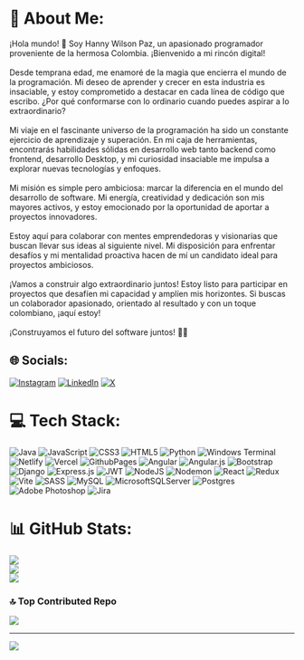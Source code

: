 # 💫 About Me:
¡Hola mundo! 👋 Soy Hanny Wilson Paz, un apasionado programador proveniente de la hermosa Colombia. ¡Bienvenido a mi rincón digital!<br><br>Desde temprana edad, me enamoré de la magia que encierra el mundo de la programación. Mi deseo de aprender y crecer en esta industria es insaciable, y estoy comprometido a destacar en cada línea de código que escribo. ¿Por qué conformarse con lo ordinario cuando puedes aspirar a lo extraordinario?<br><br>Mi viaje en el fascinante universo de la programación ha sido un constante ejercicio de aprendizaje y superación. En mi caja de herramientas, encontrarás habilidades sólidas en desarrollo web tanto backend como frontend, desarrollo Desktop, y mi curiosidad insaciable me impulsa a explorar nuevas tecnologías y enfoques.<br><br>Mi misión es simple pero ambiciosa: marcar la diferencia en el mundo del desarrollo de software. Mi energía, creatividad y dedicación son mis mayores activos, y estoy emocionado por la oportunidad de aportar a proyectos innovadores.<br><br>Estoy aquí para colaborar con mentes emprendedoras y visionarias que buscan llevar sus ideas al siguiente nivel. Mi disposición para enfrentar desafíos y mi mentalidad proactiva hacen de mí un candidato ideal para proyectos ambiciosos.<br><br>¡Vamos a construir algo extraordinario juntos! Estoy listo para participar en proyectos que desafíen mi capacidad y amplíen mis horizontes. Si buscas un colaborador apasionado, orientado al resultado y con un toque colombiano, ¡aquí estoy!<br><br>¡Construyamos el futuro del software juntos! 🚀✨


## 🌐 Socials:
[![Instagram](https://img.shields.io/badge/Instagram-%23E4405F.svg?logo=Instagram&logoColor=white)](https://instagram.com/wilhazz_dev) [![LinkedIn](https://img.shields.io/badge/LinkedIn-%230077B5.svg?logo=linkedin&logoColor=white)](https://linkedin.com/in/https://www.linkedin.com/in/hanny-lopez-wilh4z2-d3v/) [![X](https://img.shields.io/badge/X-black.svg?logo=X&logoColor=white)](https://x.com/WilHazzDev) 

# 💻 Tech Stack:
![Java](https://img.shields.io/badge/java-%23ED8B00.svg?style=for-the-badge&logo=openjdk&logoColor=white) ![JavaScript](https://img.shields.io/badge/javascript-%23323330.svg?style=for-the-badge&logo=javascript&logoColor=%23F7DF1E) ![CSS3](https://img.shields.io/badge/css3-%231572B6.svg?style=for-the-badge&logo=css3&logoColor=white) ![HTML5](https://img.shields.io/badge/html5-%23E34F26.svg?style=for-the-badge&logo=html5&logoColor=white) ![Python](https://img.shields.io/badge/python-3670A0?style=for-the-badge&logo=python&logoColor=ffdd54) ![Windows Terminal](https://img.shields.io/badge/Windows%20Terminal-%234D4D4D.svg?style=for-the-badge&logo=windows-terminal&logoColor=white) ![Netlify](https://img.shields.io/badge/netlify-%23000000.svg?style=for-the-badge&logo=netlify&logoColor=#00C7B7) ![Vercel](https://img.shields.io/badge/vercel-%23000000.svg?style=for-the-badge&logo=vercel&logoColor=white) ![GithubPages](https://img.shields.io/badge/github%20pages-121013?style=for-the-badge&logo=github&logoColor=white) ![Angular](https://img.shields.io/badge/angular-%23DD0031.svg?style=for-the-badge&logo=angular&logoColor=white) ![Angular.js](https://img.shields.io/badge/angular.js-%23E23237.svg?style=for-the-badge&logo=angularjs&logoColor=white) ![Bootstrap](https://img.shields.io/badge/bootstrap-%238511FA.svg?style=for-the-badge&logo=bootstrap&logoColor=white) ![Django](https://img.shields.io/badge/django-%23092E20.svg?style=for-the-badge&logo=django&logoColor=white) ![Express.js](https://img.shields.io/badge/express.js-%23404d59.svg?style=for-the-badge&logo=express&logoColor=%2361DAFB) ![JWT](https://img.shields.io/badge/JWT-black?style=for-the-badge&logo=JSON%20web%20tokens) ![NodeJS](https://img.shields.io/badge/node.js-6DA55F?style=for-the-badge&logo=node.js&logoColor=white) ![Nodemon](https://img.shields.io/badge/NODEMON-%23323330.svg?style=for-the-badge&logo=nodemon&logoColor=%BBDEAD) ![React](https://img.shields.io/badge/react-%2320232a.svg?style=for-the-badge&logo=react&logoColor=%2361DAFB) ![Redux](https://img.shields.io/badge/redux-%23593d88.svg?style=for-the-badge&logo=redux&logoColor=white) ![Vite](https://img.shields.io/badge/vite-%23646CFF.svg?style=for-the-badge&logo=vite&logoColor=white) ![SASS](https://img.shields.io/badge/SASS-hotpink.svg?style=for-the-badge&logo=SASS&logoColor=white) ![MySQL](https://img.shields.io/badge/mysql-%2300000f.svg?style=for-the-badge&logo=mysql&logoColor=white) ![MicrosoftSQLServer](https://img.shields.io/badge/Microsoft%20SQL%20Server-CC2927?style=for-the-badge&logo=microsoft%20sql%20server&logoColor=white) ![Postgres](https://img.shields.io/badge/postgres-%23316192.svg?style=for-the-badge&logo=postgresql&logoColor=white) ![Adobe Photoshop](https://img.shields.io/badge/adobe%20photoshop-%2331A8FF.svg?style=for-the-badge&logo=adobe%20photoshop&logoColor=white) ![Jira](https://img.shields.io/badge/jira-%230A0FFF.svg?style=for-the-badge&logo=jira&logoColor=white)
# 📊 GitHub Stats:
![](https://github-readme-stats.vercel.app/api?username=WilHazz&theme=dark&hide_border=false&include_all_commits=false&count_private=false)<br/>
![](https://github-readme-streak-stats.herokuapp.com/?user=WilHazz&theme=dark&hide_border=false)<br/>
![](https://github-readme-stats.vercel.app/api/top-langs/?username=WilHazz&theme=dark&hide_border=false&include_all_commits=false&count_private=false&layout=compact)

### 🔝 Top Contributed Repo
![](https://github-contributor-stats.vercel.app/api?username=WilHazz&limit=5&theme=dark&combine_all_yearly_contributions=true)

---
[![](https://visitcount.itsvg.in/api?id=WilHazz&icon=0&color=0)](https://visitcount.itsvg.in)

<!-- Proudly created with GPRM ( https://gprm.itsvg.in ) -->
